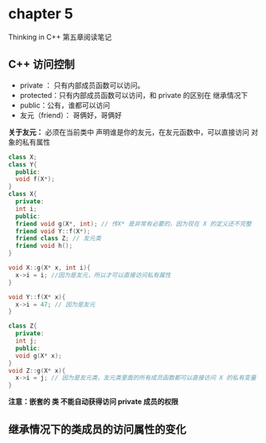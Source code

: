 # chapter 5

Thinking in C++ 第五章阅读笔记



## C++ 访问控制

* private ： 只有内部成员函数可以访问。
* protected：只有内部成员函数可以访问，和 private 的区别在 继承情况下
* public：公有，谁都可以访问
* 友元（friend）： 哥俩好，哥俩好



**关于友元：** 必须在当前类中 声明谁是你的友元，在友元函数中，可以直接访问 对象的私有属性

```c++
class X;
class Y{
  public:
  void f(X*);
}
class X{
  private:
  int i;
  public:
  friend void g(X*, int); // 传X* 是非常有必要的，因为现在 X 的定义还不完整
  friend void Y::f(X*);
  friend class Z; // 友元类
  friend void h();
}

void X::g(X* x, int i){
  x->i = i; //因为是友元，所以才可以直接访问私有属性
}

void Y::f(X* x){
  x->i = 47; // 因为是友元
}

class Z{
  private:
  int j;
  public:
  void g(X* x);
}
void Z::g(X* x){
  x->i = j; // 因为是友元类，友元类里面的所有成员函数都可以直接访问 X 的私有变量
}

```



**注意：嵌套的 类 不能自动获得访问 private 成员的权限**



## 继承情况下的类成员的访问属性的变化



